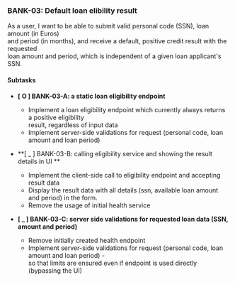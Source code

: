 ### BANK-03: Default loan elibility result

As a user, I want to be able to submit valid personal code (SSN), loan amount (in Euros)  
and period (in months), and receive a default, positive credit result with the requested  
loan amount and period, which is independent of a given loan applicant's SSN.

#### Subtasks

* **\[ O ] BANK-03-A: a static loan eligibility endpoint**
  * Implement a loan eligibility endpoint which currently always returns a positive eligibility  
    result, regardless of input data
  * Implement server-side validations for request (personal code, loan amount and loan period)

* **\[ _ ] BANK-03-B: calling eligibility service and showing the result details in UI **
  * Implement the client-side call to eligibility endpoint and accepting result data
  * Display the result data with all details (ssn, available loan amount and period) in the form.
  * Remove the usage of initial health service 


* **\[ _ ] BANK-03-C: server side validations for requested loan data (SSN, amount and period)**
  * Remove initially created health endpoint
  * Implement server-side validations for request (personal code, loan amount and loan period) -  
    so that limits are ensured even if endpoint is used directly (bypassing the UI)

